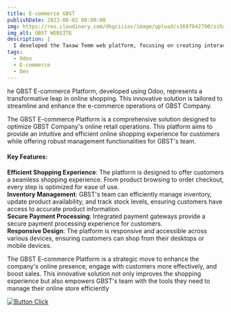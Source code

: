 ```yaml
---
title: E-commerce GBST
publishDate: 2023-06-02 00:00:00
img: https://res.cloudinary.com/dkgciiiov/image/upload/v1697042790/zihaegrouvxnqe3ureja.png
img_alt: GBST WEBSITE
description: |
  I developed the Taxaw Temm web platform, focusing on creating interactive features, ensuring accessibility of the 'Taxaw Temm!' toolkit online, and enhancing digital security awareness to combat cyberbullying.
tags:
  - Odoo
  - E-commerce
  - Dev
---
```


he GBST E-commerce Platform, developed using Odoo, represents a transformative leap in online shopping. This innovative solution is tailored to streamline and enhance the e-commerce operations of GBST Company.

The GBST E-commerce Platform is a comprehensive solution designed to optimize GBST Company's online retail operations. This platform aims to provide an intuitive and efficient online shopping experience for customers while offering robust management functionalities for GBST's team.

#### Key Features:

**Efficient Shopping Experience**: The platform is designed to offer customers a seamless shopping experience. From product browsing to order checkout, every step is optimized for ease of use.  
**Inventory Management**: GBST's team can efficiently manage inventory, update product availability, and track stock levels, ensuring customers have access to accurate product information.  
**Secure Payment Processing**: Integrated payment gateways provide a secure payment processing experience for customers.  
**Responsive Design**: The platform is responsive and accessible across various devices, ensuring customers can shop from their desktops or mobile devices.

The GBST E-commerce Platform is a strategic move to enhance the company's online presence, engage with customers more effectively, and boost sales. This innovative solution not only improves the shopping experience but also empowers GBST's team with the tools they need to manage their online store efficiently


[![Button Click]][Link]

[Button Click]: https://img.shields.io/badge/CLICK_TO_EXPLORE!-37a779?style=for-the-badge&color=gray 
[Link]: https://gbst-1.odoo.com/ 'Link with example title.'



